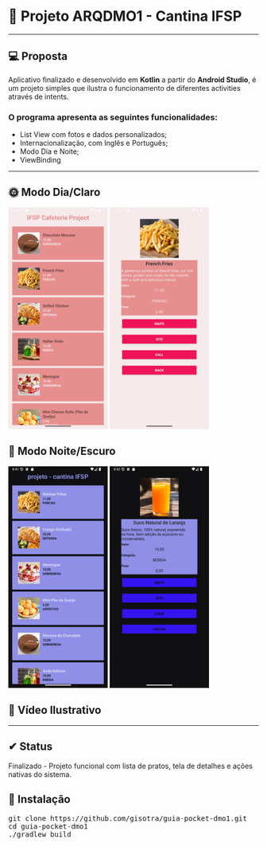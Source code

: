 # 📱​ Projeto ARQDMO1 - Cantina IFSP
--- 
## 💻​ Proposta

Aplicativo finalizado e desenvolvido em **Kotlin** a partir do **Android Studio**, é um projeto simples que ilustra o funcionamento de diferentes activities através de intents. 
### O programa apresenta as seguintes funcionalidades: 
- List View com fotos e dados personalizados;
- Internacionalização, com Inglês e Português;
- Modo Dia e Noite;
- ViewBinding

--- 

## 🌞 Modo Dia/Claro 
<p align="left">
  <img src="https://github.com/gisotra/guia-pocket-dmo1/blob/main/img/light_mode_1.png" width="200"/>
  
  <img src="https://github.com/gisotra/guia-pocket-dmo1/blob/main/img/light_mode_2.png" width="200"/>
</p>

## 🌚​ Modo Noite/Escuro
<p align="left">
  <img src="https://github.com/gisotra/guia-pocket-dmo1/blob/main/img/dark_mode_1.png" width="200"/>
  
  <img src="https://github.com/gisotra/guia-pocket-dmo1/blob/main/img/dark_mode_2.png" width="200"/>
</p>

## 🎥 Vídeo Ilustrativo


---

## ✔ Status
Finalizado - Projeto funcional com lista de pratos, tela de detalhes e ações
nativas do sistema.

## 💾 Instalação
<pre>
git clone https://github.com/gisotra/guia-pocket-dmo1.git
cd guia-pocket-dmo1
./gradlew build
</pre>



